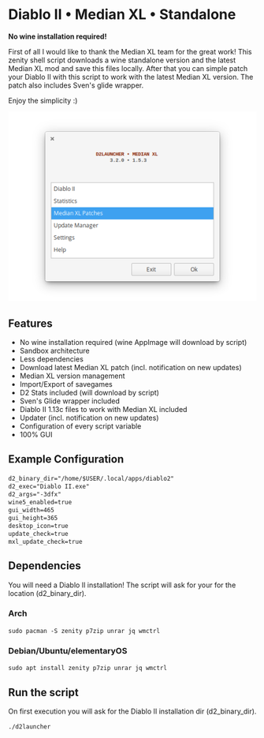 # Diablo II • Median XL • Standalone
**No wine installation required!**

First of all I would like to thank the Median XL team for the great work! This zenity shell script downloads a wine standalone version and the latest Median XL mod and save this files locally. After that you can simple patch your Diablo II with this script to work with the latest Median XL version. The patch also includes Sven's glide wrapper.

Enjoy the simplicity :)

![d2launcher screenshot](https://raw.githubusercontent.com/murkl/d2launcher/master/res/screenshot.png)

## Features
* No wine installation required (wine AppImage will download by script)
* Sandbox architecture
* Less dependencies
* Download latest Median XL patch (incl. notification on new updates)
* Median XL version management
* Import/Export of savegames
* D2 Stats included (will download by script)
* Sven's Glide wrapper included
* Diablo II 1.13c files to work with Median XL included
* Updater (incl. notification on new updates)
* Configuration of every script variable
* 100% GUI

## Example Configuration
```
d2_binary_dir="/home/$USER/.local/apps/diablo2"
d2_exec="Diablo II.exe"
d2_args="-3dfx"
wine5_enabled=true
gui_width=465
gui_height=365
desktop_icon=true
update_check=true
mxl_update_check=true
```

## Dependencies
You will need a Diablo II installation! The script will ask for your for the location (d2_binary_dir).

### Arch
```
sudo pacman -S zenity p7zip unrar jq wmctrl
```

### Debian/Ubuntu/elementaryOS
```
sudo apt install zenity p7zip unrar jq wmctrl
```

## Run the script
On first execution you will ask for the Diablo II installation dir (d2_binary_dir).
```
./d2launcher
```
